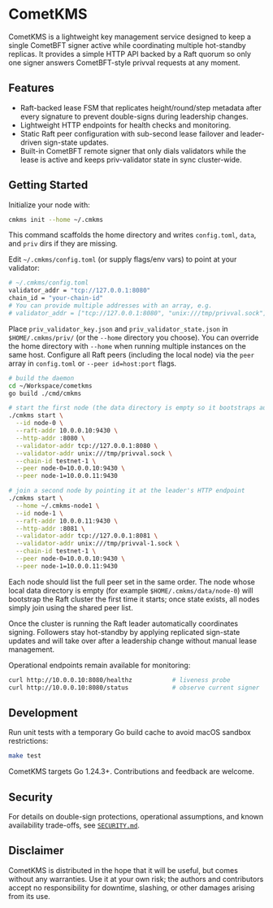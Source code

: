 # CometKMS

CometKMS is a lightweight key management service designed to keep a single CometBFT signer active while coordinating multiple hot-standby replicas. It provides a simple HTTP API backed by a Raft quorum so only one signer answers CometBFT-style privval requests at any moment.

## Features

- Raft-backed lease FSM that replicates height/round/step metadata after every signature to prevent double-signs during leadership changes.
- Lightweight HTTP endpoints for health checks and monitoring.
- Static Raft peer configuration with sub-second lease failover and leader-driven sign-state updates.
- Built-in CometBFT remote signer that only dials validators while the lease is active and keeps priv-validator state in sync cluster-wide.

## Getting Started

Initialize your node with:

```bash
cmkms init --home ~/.cmkms
```

This command scaffolds the home directory and writes `config.toml`, `data`, and `priv` dirs if they are missing.

Edit `~/.cmkms/config.toml` (or supply flags/env vars) to point at your validator:

```bash
# ~/.cmkms/config.toml
validator_addr = "tcp://127.0.0.1:8080"
chain_id = "your-chain-id"
# You can provide multiple addresses with an array, e.g.
# validator_addr = ["tcp://127.0.0.1:8080", "unix:///tmp/privval.sock"]
```

Place `priv_validator_key.json` and `priv_validator_state.json` in `$HOME/.cmkms/priv/` (or the `--home` directory you choose). You can override the home directory with `--home` when running multiple instances on the same host. Configure all Raft peers (including the local node) via the `peer` array in `config.toml` or `--peer id=host:port` flags.

```bash
# build the daemon
cd ~/Workspace/cometkms
go build ./cmd/cmkms

# start the first node (the data directory is empty so it bootstraps automatically)
./cmkms start \
  --id node-0 \
  --raft-addr 10.0.0.10:9430 \
  --http-addr :8080 \
  --validator-addr tcp://127.0.0.1:8080 \
  --validator-addr unix:///tmp/privval.sock \
  --chain-id testnet-1 \
  --peer node-0=10.0.0.10:9430 \
  --peer node-1=10.0.0.11:9430

# join a second node by pointing it at the leader's HTTP endpoint
./cmkms start \
  --home ~/.cmkms-node1 \
  --id node-1 \
  --raft-addr 10.0.0.11:9430 \
  --http-addr :8081 \
  --validator-addr tcp://127.0.0.1:8081 \
  --validator-addr unix:///tmp/privval-1.sock \
  --chain-id testnet-1 \
  --peer node-0=10.0.0.10:9430 \
  --peer node-1=10.0.0.11:9430
```

Each node should list the full peer set in the same order. The node whose local
data directory is empty (for example `$HOME/.cmkms/data/node-0`) will
bootstrap the Raft cluster the first time it starts; once state exists, all
nodes simply join using the shared peer list.

Once the cluster is running the Raft leader automatically coordinates signing.
Followers stay hot-standby by applying replicated sign-state updates and will
take over after a leadership change without manual lease management.

Operational endpoints remain available for monitoring:

```bash
curl http://10.0.0.10:8080/healthz           # liveness probe
curl http://10.0.0.10:8080/status            # observe current signer
```

## Development

Run unit tests with a temporary Go build cache to avoid macOS sandbox restrictions:

```bash
make test
```

CometKMS targets Go 1.24.3+. Contributions and feedback are welcome.

## Security

For details on double-sign protections, operational assumptions, and known
availability trade-offs, see [`SECURITY.md`](SECURITY.md).

## Disclaimer

CometKMS is distributed in the hope that it will be useful, but comes without
any warranties. Use it at your own risk; the authors and contributors accept no
responsibility for downtime, slashing, or other damages arising from its use.
